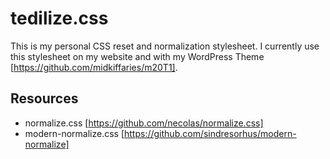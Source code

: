 # tedilize.css

This is my personal CSS reset and normalization stylesheet. I currently use this stylesheet on my website and with my WordPress Theme [https://github.com/midkiffaries/m20T1].

## Resources
- normalize.css [https://github.com/necolas/normalize.css]
- modern-normalize.css [https://github.com/sindresorhus/modern-normalize]